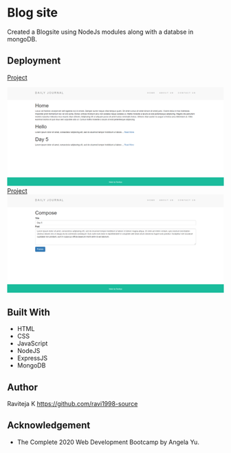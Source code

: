 # Blog site

Created a Blogsite using NodeJs modules along with a databse in mongoDB.

## Deployment
[Project](https://hidden-peak-88533.herokuapp.com/)

![Alt text](https://github.com/ravi1998-source/BlogSite/blob/main/Home.png)
[Project](https://hidden-peak-88533.herokuapp.com/compose)
![Alt text](https://github.com/ravi1998-source/BlogSite/blob/main/Compose.png)

## Built With
* HTML
* CSS
* JavaScript
* NodeJS
* ExpressJS
* MongoDB

## Author
Raviteja K https://github.com/ravi1998-source

## Acknowledgement
* The Complete 2020 Web Development Bootcamp by Angela Yu.

